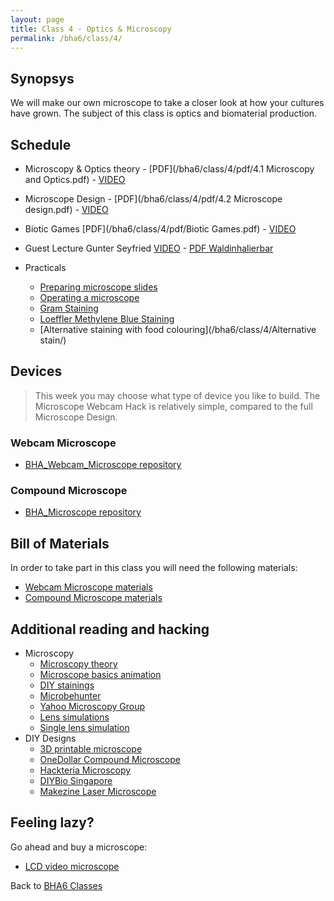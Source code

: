 ```yaml
---
layout: page
title: Class 4 - Optics & Microscopy
permalink: /bha6/class/4/
---
```


## Synopsys

We will make our own microscope to take a closer look at how your
cultures have grown. The subject of this class is optics and biomaterial production.

## Schedule

* Microscopy & Optics theory - [PDF](/bha6/class/4/pdf/4.1 Microscopy and Optics.pdf) - [VIDEO](https://vimeo.com/318490551)
* Microscope Design  - [PDF](/bha6/class/4/pdf/4.2 Microscope design.pdf) - [VIDEO](https://vimeo.com/318491494)
* Biotic Games [PDF](/bha6/class/4/pdf/Biotic Games.pdf) - [VIDEO](https://vimeo.com/318492300)
* Guest Lecture Gunter Seyfried [VIDEO](https://vimeo.com/318492633) - [PDF Waldinhalierbar](/bha6/class/4/pdf/waldinhalierbar.pdf)

* Practicals
  * [Preparing microscope slides](/bha6/class/4/preparing-slides/)
  * [Operating a microscope](/bha6/class/4/operating-microscope/)
  * [Gram Staining](/bha6/class/4/gram-staining/)
  * [Loeffler Methylene Blue Staining](/bha6/class/4/loeffler-staining/)
  * [Alternative staining with food colouring](/bha6/class/4/Alternative stain/)

## Devices

> This week you may choose what type of device you like to build. The Microscope Webcam Hack is relatively simple, compared to the full Microscope Design.

### Webcam Microscope

* [BHA_Webcam_Microscope repository](https://github.com/BioHackAcademy/BHA_Webcam_Microscope)

### Compound Microscope

* [BHA_Microscope repository](https://github.com/BioHackAcademy/BHA_Microscope)

## Bill of Materials

In order to take part in this class you will need the following materials:

* [Webcam Microscope materials](https://github.com/BioHackAcademy/BHA_Webcam_Microscope/blob/master/BoM.md)
* [Compound Microscope materials](https://github.com/BioHackAcademy/BHA_Microscope/blob/master/BoM.md)

## Additional reading and hacking

* Microscopy
  * [Microscopy theory](http://micro.magnet.fsu.edu/primer/anatomy/anatomy.html)
  * [Microscope basics animation](http://virtual.itg.uiuc.edu/training/LM_tutorial/)
  * [DIY stainings](http://www.crscientific.com/microscope-stain.html)
  * [Microbehunter](http://www.microbehunter.com/)
  * [Yahoo Microscopy Group](https://groups.yahoo.com/neo/groups/Microscope/info)
  * [Lens simulations](http://educypedia.karadimov.info/education/physicsjavalabolenses.htm)
  * [Single lens simulation](https://phet.colorado.edu/sims/geometric-optics/geometric-optics_en.html)
* DIY Designs
  * [3D printable microscope](http://www.thingiverse.com/thing:77450)
  * [OneDollar Compound Microscope](http://www.funsci.com/fun3_en/ucomp1/ucomp1.htm)
  * [Hackteria Microscopy](http://hackteria.org/wiki/index.php/DIY_microscopy)
  * [DIYBio Singapore](https://diybiosingapore.wordpress.com/2014/06/22/diy-webcam-microscope-sg-style-2/)
  * [Makezine Laser Microscope](http://makezine.com/projects/make-36-boards/laser-projection-microscope/)

## Feeling lazy?

Go ahead and buy a microscope:

* [LCD video microscope](https://www.conrad.nl/nl/bresser-lcd-microscoop-35-inch-40x-1600x-815889.html)

Back to [BHA6 Classes](/bha6/classes/)
